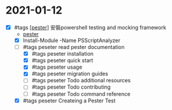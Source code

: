 # 2021-01-12

- [x] #tags [[pester]] 安裝powershell testing and mocking framework
    - [pester](https://pester.dev/docs/quick-start)
    - [x] Install-Module -Name PSScriptAnalyzer
    - [ ] #tags peseter read pester documentation
        - [x] #tags peseter installation
        - [x] #tags peseter quick start
        - [x] #tags peseter usage
        - [x] #tags peseter migration guides
        - [ ] #tags peseter Todo additional resources
        - [ ] #tags peseter Todo contributing
        - [ ] #tags peseter Todo command reference
    - [x] #tags peseter Createing a Pester Test

[//begin]: # "Autogenerated link references for markdown compatibility"
[pester]: ../../develop/language/Powershell/testing/pester.md "Pester"
[//end]: # "Autogenerated link references"